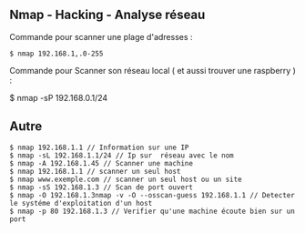 ## Nmap - Hacking - Analyse réseau

Commande pour scanner une plage d'adresses :


    $ nmap 192.168.1,.0-255

Commande pour Scanner son réseau local ( et aussi trouver une raspberry ) :


  $ nmap -sP 192.168.0.1/24

Autre
-------------------


    $ nmap 192.168.1.1 // Information sur une IP
    $ nmap -sL 192.168.1.1/24 // Ip sur  réseau avec le nom
    $ nmap -A 192.168.1.45 // Scanner une machine
    $ nmap 192.168.1.1 // scanner un seul host
    $ nmap www.exemple.com // scanner un seul host ou un site
    $ nmap -sS 192.168.1.3 // Scan de port ouvert
    $ nmap -O 192.168.1.3nmap -v -O --osscan-guess 192.168.1.1 // Detecter le systéme d'exploitation d'un host
    $ nmap -p 80 192.168.1.3 // Verifier qu'une machine écoute bien sur un port
